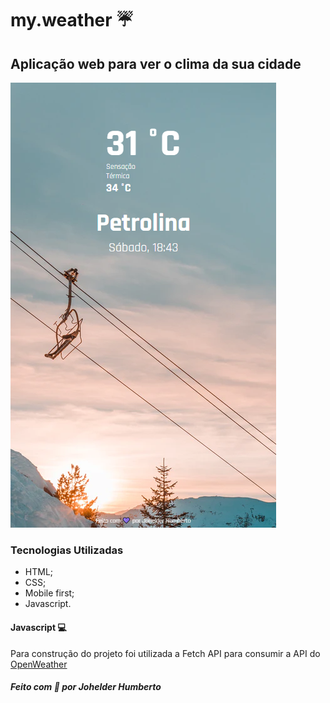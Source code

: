# my.weather :umbrella:

## Aplicação web para ver o clima da sua cidade

![](./github/myweather.png)

### Tecnologias Utilizadas

- HTML;
- CSS;
- Mobile first;
- Javascript.

#### Javascript :computer:

Para construção do projeto foi utilizada a Fetch API para consumir a API do [OpenWeather](https://openweathermap.org/)

##### Feito com 💜 por Johelder Humberto

